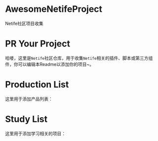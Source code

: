 # AwesomeNetifeProject
Netife社区项目收集
# PR Your Project  
哈喽，这里是`Netife`社区仓库，用于收集`Netife`相关的插件、脚本或第三方组件，你可以编辑本Readme以添加你的项目~。  
# Production List  
这里用于添加产品列表：  
# Study List  
这里用于添加学习相关的项目：  

